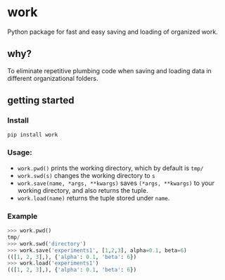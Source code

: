 # work
Python package for fast and easy saving and loading of organized work. 

## why? 
To eliminate repetitive plumbing code when saving and loading data in different
organizational folders. 

## getting started

### Install
`pip install work`

### Usage: 

+ `work.pwd()` prints the working directory, which by default is `tmp/`
+ `work.swd(s)` changes the working directory to `s`
+ `work.save(name, *args, **kwargs)` saves `(*args, **kwargs)` to your working
directory, and also returns the tuple. 
+ `work.load(name)` returns the tuple stored under `name`. 

### Example

```Python
>>> work.pwd()
tmp/
>>> work.swd('directory')
>>> work.save('experiments1', [1,2,3], alpha=0.1, beta=6)
(([1, 2, 3],), {'alpha': 0.1, 'beta': 6})
>>> work.load('experiments1')
(([1, 2, 3],), {'alpha': 0.1, 'beta': 6})
```